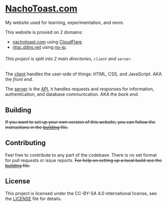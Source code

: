 # [NachoToast.com](https://nachotoast.com)

My website used for learning, experimentation, and more.

This website is proxied on 2 domains:

-   [nachotoast.com](https://nachotoast.com) using [CloudFlare](https://www.cloudflare.com/).
-   [ntgc.ddns.net](https://ntgc.ddns.net) using [no-ip](https://www.noip.com/).

###### This project is split into 2 main directories, `client` and `server`.

The [client](client) handles the user-side of things: HTML, CSS, and JavaScript. AKA the _front end_.

The [server](server) is the [API](https://www.mulesoft.com/resources/api/what-is-an-api), it handles requests and responses for information, authentication, and database communication. AKA the _back end_.

## Building

~~If you want to set up your own version of this website, you can follow the instructions in the [building](BUILDING.md) file.~~

## Contributing

Feel free to contribute to any part of the codebase. There is no set format for pull requests or issue reports. ~~For help on setting up a local build see the [building](BUILDING.md) file.~~

## License

This project is licensed under the CC-BY-SA 4.0 international license, see the [LICENSE](LICENSE-CC-BY-SA) file for details.
